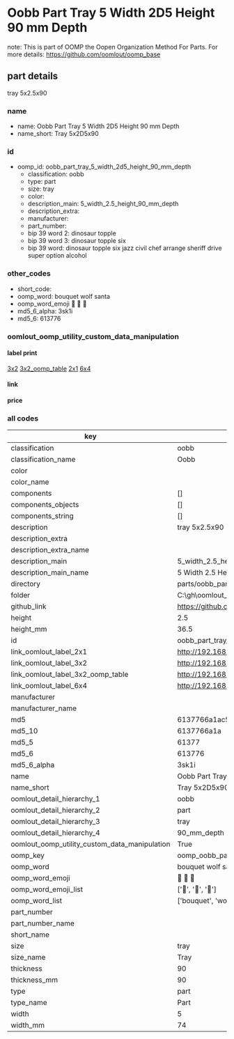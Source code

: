 # Oobb Part Tray 5 Width 2D5 Height 90 mm Depth  

note: This is part of OOMP the Oopen Organization Method For Parts. For more details: https://github.com/oomlout/oomp_base

##  part details
  



tray 5x2.5x90



### name
* name: Oobb Part Tray 5 Width 2D5 Height 90 mm Depth
* name_short: Tray 5x2D5x90 
### id
* oomp_id: oobb_part_tray_5_width_2d5_height_90_mm_depth
  * classification: oobb
  * type: part
  * size: tray
  * color: 
  * description_main: 5_width_2.5_height_90_mm_depth
  * description_extra: 
  * manufacturer: 
  * part_number: 
  * bip 39 word 2: dinosaur topple
  * bip 39 word 3: dinosaur topple six
  * bip 39 word: dinosaur topple six jazz civil chef arrange sheriff drive super option alcohol

### other_codes
* short_code: 
* oomp_word: bouquet wolf santa
* oomp_word_emoji :bouquet: :wolf: :santa:
* md5_6_alpha: 3sk1i
* md5_6: 613776






### oomlout_oomp_utility_custom_data_manipulation
#### label print
[3x2](http://192.168.1.245:1112/?label=oomp%203sk1i)
[3x2_oomp_table](http://192.168.1.108:1112/?label=oomp%203sk1i)
[2x1](http://192.168.1.242:1112/?label=oomp%203sk1i)
[6x4](http://192.168.1.55:1112/?label=oomp%203sk1i)    

#### link

                              

#### price







### all codes 
| key | value |  
| --- | --- |  
| classification | oobb |  
| classification_name | Oobb |  
| color |  |  
| color_name |  |  
| components | [] |  
| components_objects | [] |  
| components_string | [] |  
| description | tray 5x2.5x90 |  
| description_extra |  |  
| description_extra_name |  |  
| description_main | 5_width_2.5_height_90_mm_depth |  
| description_main_name | 5 Width 2.5 Height 90 mm Depth |  
| directory | parts/oobb_part_tray_5_width_2d5_height_90_mm_depth |  
| folder | C:\gh\oomlout_oobb_version_4_generated_parts\parts\oobb_part_tray_5_width_2d5_height_90_mm_depth |  
| github_link | https://github.com/oomlout/oomlout_oomp_part_src/tree/main/parts/oobb_part_tray_5_width_2d5_height_90_mm_depth |  
| height | 2.5 |  
| height_mm | 36.5 |  
| id | oobb_part_tray_5_width_2d5_height_90_mm_depth |  
| link_oomlout_label_2x1 | http://192.168.1.242:1112/?label=oomp%203sk1i |  
| link_oomlout_label_3x2 | http://192.168.1.245:1112/?label=oomp%203sk1i |  
| link_oomlout_label_3x2_oomp_table | http://192.168.1.108:1112/?label=oomp%203sk1i |  
| link_oomlout_label_6x4 | http://192.168.1.55:1112/?label=oomp%203sk1i |  
| manufacturer |  |  
| manufacturer_name |  |  
| md5 | 6137766a1ac581889d14c77793b949f3 |  
| md5_10 | 6137766a1a |  
| md5_5 | 61377 |  
| md5_6 | 613776 |  
| md5_6_alpha | 3sk1i |  
| name | Oobb Part Tray 5 Width 2D5 Height 90 mm Depth |  
| name_short | Tray 5x2D5x90  |  
| oomlout_detail_hierarchy_1 | oobb |  
| oomlout_detail_hierarchy_2 | part |  
| oomlout_detail_hierarchy_3 | tray |  
| oomlout_detail_hierarchy_4 | 90_mm_depth |  
| oomlout_oomp_utility_custom_data_manipulation | True |  
| oomp_key | oomp_oobb_part_tray_5_width_2d5_height_90_mm_depth |  
| oomp_word | bouquet wolf santa |  
| oomp_word_emoji | :bouquet: :wolf: :santa: |  
| oomp_word_emoji_list | [':bouquet:', ':wolf:', ':santa:'] |  
| oomp_word_list | ['bouquet', 'wolf', 'santa'] |  
| part_number |  |  
| part_number_name |  |  
| short_name |  |  
| size | tray |  
| size_name | Tray |  
| thickness | 90 |  
| thickness_mm | 90 |  
| type | part |  
| type_name | Part |  
| width | 5 |  
| width_mm | 74 |  
